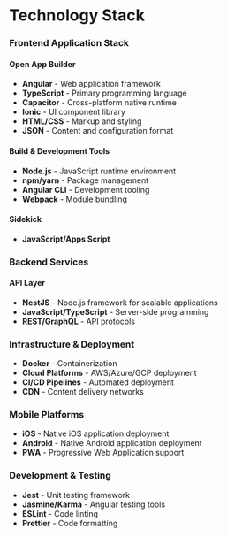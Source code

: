 # Technology Stack

### Frontend Application Stack

#### Open App Builder
- **Angular** - Web application framework
- **TypeScript** - Primary programming language
- **Capacitor** - Cross-platform native runtime
- **Ionic** - UI component library
- **HTML/CSS** - Markup and styling
- **JSON** - Content and configuration format

#### Build & Development Tools
- **Node.js** - JavaScript runtime environment
- **npm/yarn** - Package management
- **Angular CLI** - Development tooling
- **Webpack** - Module bundling

#### Sidekick
- **JavaScript/Apps Script** 

### Backend Services

#### API Layer
- **NestJS** - Node.js framework for scalable applications
- **JavaScript/TypeScript** - Server-side programming
- **REST/GraphQL** - API protocols

### Infrastructure & Deployment
- **Docker** - Containerization
- **Cloud Platforms** - AWS/Azure/GCP deployment
- **CI/CD Pipelines** - Automated deployment
- **CDN** - Content delivery networks

### Mobile Platforms
- **iOS** - Native iOS application deployment
- **Android** - Native Android application deployment
- **PWA** - Progressive Web Application support

### Development & Testing
- **Jest** - Unit testing framework
- **Jasmine/Karma** - Angular testing tools
- **ESLint** - Code linting
- **Prettier** - Code formatting

